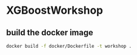 # XGBoostWorkshop

## build the docker image
```bash
docker build -f docker/Dockerfile -t workshop .
```
